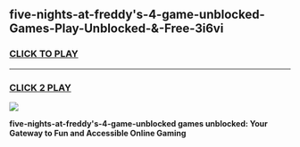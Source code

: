 
## five-nights-at-freddy's-4-game-unblocked-Games-Play-Unblocked-&-Free-3i6vi
<h3>
<a href="https://premium76.site?title=five-nights-at-freddy's-4-game-unblocked&ref=24A">CLICK TO PLAY</a></h3>
<hr>

<h3>
<a href="https://premium76.site?title=five-nights-at-freddy's-4-game-unblocked&ref=24A">CLICK 2 PLAY</a>
  
</h3>

<a href="https://premium76.site?title=five-nights-at-freddy's-4-game-unblocked&ref=24A"><img src="https://clearcache.store/games.png"></a>


**five-nights-at-freddy's-4-game-unblocked games unblocked: Your Gateway to Fun and Accessible Online Gaming**
